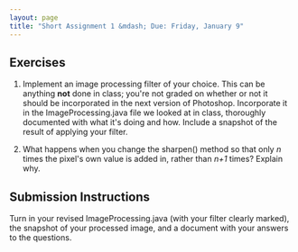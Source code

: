 ```yaml
---
layout: page
title: "Short Assignment 1 &mdash; Due: Friday, January 9"
---
```


## Exercises ##

1. Implement an image processing filter of your choice. This can be anything **not**
done in class; you're not graded on whether or not it should be incorporated in
the next version of Photoshop. Incorporate it in the ImageProcessing.java file we
looked at in class, thoroughly documented with what it's doing and how. Include a
snapshot of the result of applying your filter.

2. What happens when you change the sharpen() method so that only *n* times the
pixel's own value is added in, rather than *n+1* times? Explain why.

## Submission Instructions ##

Turn in your revised ImageProcessing.java (with your filter clearly marked), the
snapshot of your processed image, and a document with your answers to the questions.
